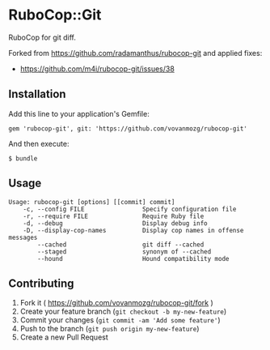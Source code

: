 # RuboCop::Git

RuboCop for git diff. 

Forked from https://github.com/radamanthus/rubocop-git and applied fixes:
- https://github.com/m4i/rubocop-git/issues/38

## Installation

Add this line to your application's Gemfile:

    gem 'rubocop-git', git: 'https://github.com/vovanmozg/rubocop-git' 

And then execute:

    $ bundle

## Usage

    Usage: rubocop-git [options] [[commit] commit]
        -c, --config FILE                Specify configuration file
        -r, --require FILE               Require Ruby file
        -d, --debug                      Display debug info
        -D, --display-cop-names          Display cop names in offense messages
            --cached                     git diff --cached
            --staged                     synonym of --cached
            --hound                      Hound compatibility mode

## Contributing

1. Fork it ( https://github.com/vovanmozg/rubocop-git/fork )
2. Create your feature branch (`git checkout -b my-new-feature`)
3. Commit your changes (`git commit -am 'Add some feature'`)
4. Push to the branch (`git push origin my-new-feature`)
5. Create a new Pull Request
